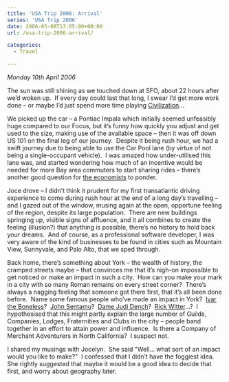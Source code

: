 ```yaml
---
title: 'USA Trip 2006: Arrival'
series: 'USA Trip 2006'
date: 2006-05-08T13:05:00+00:00
url: /usa-trip-2006-arrival/

categories:
  - Travel

---
```

<!--kg-card-begin: html-->

_Monday 10th April 2006_

The sun was still shining as we touched down at SFO, about 22 hours after we’d woken up.&nbsp; If every day could last that long, I swear I’d get more work done – or maybe I’d just spend more time playing [Civilization][1]&#8230;

We picked up the car – a Pontiac Impala which initially seemed unfeasibly huge compared to our Focus, but it’s funny how quickly you adjust and get used to the size, making use of the available space – then it was off down US 101 on the final leg of our journey.&nbsp; Despite it being rush hour, we had a swift journey due to being able to use the Car Pool lane (by virtue of not being a single-occupant vehicle).&nbsp; I was amazed how under-utilised this lane was, and started wondering how much of an incentive would be needed for more Bay area commuters to start sharing rides – there’s another good question for [the economists][2] to ponder.

Joce drove – I didn’t think it prudent for my first transatlantic driving experience to come during rush hour at the end of a long day’s travelling – and I gazed out of the window, musing again at the open, opportune feeling of the region, despite its large population.&nbsp; There are new buildings springing up, visible signs of affluence, and it all combines to create the feeling (illusion?) that anything is possible, there’s no history to hold back your dreams.&nbsp; And of course, as a professional software developer, I was very aware of the kind of businesses to be found in cities such as Mountain View, Sunnyvale, and Palo Alto, that we sped through.

Back home, there’s something about York – the wealth of history, the cramped streets maybe – that convinces me that it’s nigh-on impossible to get noticed or make an impact in such a city.&nbsp; How can you make your mark in a city with so many Roman remains on every street corner?&nbsp; There’s always a nagging feeling that someone got there first, that it’s all been done before.&nbsp; Name some famous people who’ve made an impact in York?&nbsp; [Ivar the Boneless][3]?&nbsp; [John Sentamu][4]?&nbsp; [Dame Judi Dench][5]?&nbsp; [Rick Witter][6]&#8230;?&nbsp; I hypothesised that this might partly explain the large number of Guilds, Companies, Lodges, Fraternities and Clubs in the city – people band together in an effort to attain power and influence.&nbsp; Is there a Company of Merchant Adventurers in North California?&nbsp; I suspect not.

I shared my musings with Jocelyn.&nbsp; She said "Well&#8230; what sort of an impact would you like to make?"&nbsp; I confessed that I didn’t have the foggiest idea.&nbsp; She rightly suggested that maybe it would be a good idea to decide that first, and worry about geography later.

<!--kg-card-end: html-->

 [1]: http://www.civ4.com
 [2]: http://www.freakonomics.com
 [3]: http://en.wikipedia.org/wiki/Ivar_the_Boneless
 [4]: http://en.wikipedia.org/wiki/John_Sentamu
 [5]: http://en.wikipedia.org/wiki/Judi_Dench
 [6]: http://en.wikipedia.org/wiki/Rick_Witter